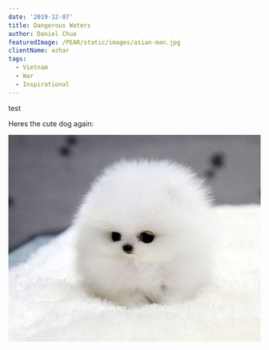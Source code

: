 ```yaml
---
date: '2019-12-07'
title: Dangerous Waters
author: Daniel Chua
featuredImage: /PEAR/static/images/asian-man.jpg
clientName: azhar
tags:
  - Vietnam
  - War
  - Inspirational
---
```

test

Heres the cute dog again:

![Wow thats a cute dog.](/PEAR/static/images/very_cute_dog.jpg "Image of cute dog")
